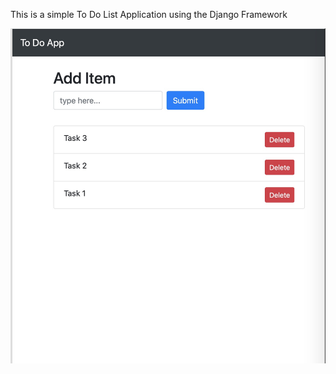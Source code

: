 This is a simple To Do List Application using the Django Framework

<img src = "Screen%20Shot%202019-09-17%20at%201.22.55%20PM.jpg">
